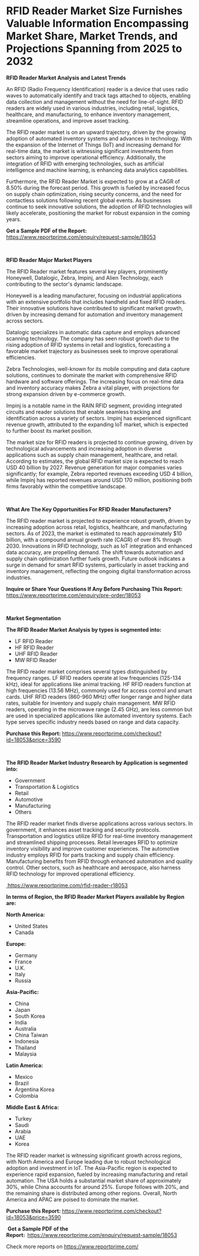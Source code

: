 <p><h1>RFID Reader Market Size Furnishes Valuable Information Encompassing Market Share, Market Trends, and Projections Spanning from 2025 to 2032</h1></p><p><strong>RFID Reader Market Analysis and Latest Trends</strong></p>
<p><p>An RFID (Radio Frequency Identification) reader is a device that uses radio waves to automatically identify and track tags attached to objects, enabling data collection and management without the need for line-of-sight. RFID readers are widely used in various industries, including retail, logistics, healthcare, and manufacturing, to enhance inventory management, streamline operations, and improve asset tracking.</p><p>The RFID reader market is on an upward trajectory, driven by the growing adoption of automated inventory systems and advances in technology. With the expansion of the Internet of Things (IoT) and increasing demand for real-time data, the market is witnessing significant investments from sectors aiming to improve operational efficiency. Additionally, the integration of RFID with emerging technologies, such as artificial intelligence and machine learning, is enhancing data analytics capabilities.</p><p>Furthermore, the RFID Reader Market is expected to grow at a CAGR of 8.50% during the forecast period. This growth is fueled by increased focus on supply chain optimization, rising security concerns, and the need for contactless solutions following recent global events. As businesses continue to seek innovative solutions, the adoption of RFID technologies will likely accelerate, positioning the market for robust expansion in the coming years.</p></p>
<p><strong>Get a Sample PDF of the Report:&nbsp;</strong> <a href="https://www.reportprime.com/enquiry/request-sample/18053?utm_campaign=2218&utm_medium=2&utm_source=Github&utm_content=ia&utm_term=18032025&utm_id=rfid-reader">https://www.reportprime.com/enquiry/request-sample/18053</a></p>
<p>&nbsp;</p>
<p><strong>RFID Reader Major Market Players</strong></p>
<p><p>The RFID Reader market features several key players, prominently Honeywell, Datalogic, Zebra, Impinj, and Alien Technology, each contributing to the sector's dynamic landscape. </p><p>Honeywell is a leading manufacturer, focusing on industrial applications with an extensive portfolio that includes handheld and fixed RFID readers. Their innovative solutions have contributed to significant market growth, driven by increasing demand for automation and inventory management across sectors.</p><p>Datalogic specializes in automatic data capture and employs advanced scanning technology. The company has seen robust growth due to the rising adoption of RFID systems in retail and logistics, forecasting a favorable market trajectory as businesses seek to improve operational efficiencies.</p><p>Zebra Technologies, well-known for its mobile computing and data capture solutions, continues to dominate the market with comprehensive RFID hardware and software offerings. The increasing focus on real-time data and inventory accuracy makes Zebra a vital player, with projections for strong expansion driven by e-commerce growth.</p><p>Impinj is a notable name in the RAIN RFID segment, providing integrated circuits and reader solutions that enable seamless tracking and identification across a variety of sectors. Impinj has experienced significant revenue growth, attributed to the expanding IoT market, which is expected to further boost its market position.</p><p>The market size for RFID readers is projected to continue growing, driven by technological advancements and increasing adoption in diverse applications such as supply chain management, healthcare, and retail. According to estimates, the global RFID market size is expected to reach USD 40 billion by 2027. Revenue generation for major companies varies significantly; for example, Zebra reported revenues exceeding USD 4 billion, while Impinj has reported revenues around USD 170 million, positioning both firms favorably within the competitive landscape.</p></p>
<p>&nbsp;</p>
<p><strong>What Are The Key Opportunities For RFID Reader Manufacturers?</strong></p>
<p><p>The RFID reader market is projected to experience robust growth, driven by increasing adoption across retail, logistics, healthcare, and manufacturing sectors. As of 2023, the market is estimated to reach approximately $10 billion, with a compound annual growth rate (CAGR) of over 8% through 2030. Innovations in RFID technology, such as IoT integration and enhanced data accuracy, are propelling demand. The shift towards automation and supply chain optimization further fuels growth. Future outlook indicates a surge in demand for smart RFID systems, particularly in asset tracking and inventory management, reflecting the ongoing digital transformation across industries.</p></p>
<p><strong>Inquire or Share Your Questions If Any Before Purchasing This Report:</strong> <a href="https://www.reportprime.com/enquiry/pre-order/18053?utm_campaign=2218&utm_medium=2&utm_source=Github&utm_content=ia&utm_term=18032025&utm_id=rfid-reader">https://www.reportprime.com/enquiry/pre-order/18053</a></p>
<p>&nbsp;</p>
<p><strong>Market Segmentation</strong></p>
<p><strong>The RFID Reader Market Analysis by types is segmented into:</strong></p>
<p><ul><li>LF RFID Reader</li><li>HF RFID Reader</li><li>UHF RFID Reader</li><li>MW RFID Reader</li></ul></p>
<p><p>The RFID reader market comprises several types distinguished by frequency ranges. LF RFID readers operate at low frequencies (125-134 kHz), ideal for applications like animal tracking. HF RFID readers function at high frequencies (13.56 MHz), commonly used for access control and smart cards. UHF RFID readers (860-960 MHz) offer longer range and higher data rates, suitable for inventory and supply chain management. MW RFID readers, operating in the microwave range (2.45 GHz), are less common but are used in specialized applications like automated inventory systems. Each type serves specific industry needs based on range and data capacity.</p></p>
<p><strong>Purchase this Report:&nbsp;</strong><a href="https://www.reportprime.com/checkout?id=18053&price=3590&utm_campaign=2218&utm_medium=2&utm_source=Github&utm_content=ia&utm_term=18032025&utm_id=rfid-reader">https://www.reportprime.com/checkout?id=18053&price=3590</a></p>
<p>&nbsp;</p>
<p><strong>The RFID Reader Market Industry Research by Application is segmented into:</strong></p>
<p><ul><li>Government</li><li>Transportation & Logistics</li><li>Retail</li><li>Automotive</li><li>Manufacturing</li><li>Others</li></ul></p>
<p><p>The RFID reader market finds diverse applications across various sectors. In government, it enhances asset tracking and security protocols. Transportation and logistics utilize RFID for real-time inventory management and streamlined shipping processes. Retail leverages RFID to optimize inventory visibility and improve customer experiences. The automotive industry employs RFID for parts tracking and supply chain efficiency. Manufacturing benefits from RFID through enhanced automation and quality control. Other sectors, such as healthcare and aerospace, also harness RFID technology for improved operational efficiency.</p></p>
<p><a href="https://www.reportprime.com/rfid-reader-r18053?utm_campaign=2218&utm_medium=2&utm_source=Github&utm_content=ia&utm_term=18032025&utm_id=rfid-reader">&nbsp;https://www.reportprime.com/rfid-reader-r18053</a></p>
<p><strong>In terms of Region, the RFID Reader Market Players available by Region are:</strong></p>
<p>
    <p> <strong> North America: </strong>
        <ul>
            <li>United States</li>
            <li>Canada</li>
        </ul>
        </p> 
    <p> <strong> Europe: </strong>
        <ul>
            <li>Germany</li>
            <li>France</li>
            <li>U.K.</li>
            <li>Italy</li>
            <li>Russia</li>
        </ul>
        </p> 
    <p> <strong> Asia-Pacific: </strong>
        <ul>
            <li>China</li>
            <li>Japan</li>
            <li>South Korea</li>
            <li>India</li>
            <li>Australia</li>
            <li>China Taiwan</li>
            <li>Indonesia</li>
            <li>Thailand</li>
            <li>Malaysia</li>
        </ul>
        </p> 
    <p> <strong> Latin America: </strong>
        <ul>
            <li>Mexico</li>
            <li>Brazil</li>
            <li>Argentina Korea</li>
            <li>Colombia</li>
        </ul>
        </p> 
    <p> <strong> Middle East & Africa: </strong>
        <ul>
            <li>Turkey</li>
            <li>Saudi</li>
            <li>Arabia</li>
            <li>UAE</li>
            <li>Korea</li>
        </ul>
    </p>
    </p>
<p><p>The RFID reader market is witnessing significant growth across regions, with North America and Europe leading due to robust technological adoption and investment in IoT. The Asia-Pacific region is expected to experience rapid expansion, fueled by increasing manufacturing and retail automation. The USA holds a substantial market share of approximately 30%, while China accounts for around 25%. Europe follows with 20%, and the remaining share is distributed among other regions. Overall, North America and APAC are poised to dominate the market.</p></p>
<p><strong>Purchase this Report: </strong><a href="https://www.reportprime.com/checkout?id=18053&price=3590&utm_campaign=2218&utm_medium=2&utm_source=Github&utm_content=ia&utm_term=18032025&utm_id=rfid-reader">https://www.reportprime.com/checkout?id=18053&price=3590</a></p>
<p>&nbsp;<strong>Get a Sample PDF of the Report:&nbsp;&nbsp;</strong><a href="https://www.reportprime.com/enquiry/request-sample/18053?utm_campaign=2218&utm_medium=2&utm_source=Github&utm_content=ia&utm_term=18032025&utm_id=rfid-reader">https://www.reportprime.com/enquiry/request-sample/18053</a></p>
<p><strong></strong></p>
<p>Check more reports on <a href="https://www.reportprime.com/?utm_campaign=2218&utm_medium=2&utm_source=Github&utm_content=ia&utm_term=18032025&utm_id=rfid-reader">https://www.reportprime.com/</a></p>